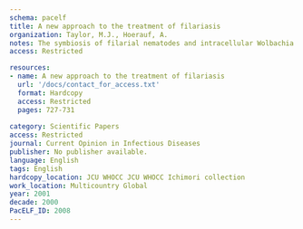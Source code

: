 ```yaml
---
schema: pacelf
title: A new approach to the treatment of filariasis
organization: Taylor, M.J., Hoerauf, A.
notes: The symbiosis of filarial nematodes and intracellular Wolbachia bacteria has recently been exploited as a target for antibiotic therapy of filariasis. Antibiotic treatment of filarial nematodes results in sterility and inhibits larval development and adult worm viability. In the first trial on human onchocerciasis depletion of bacteria following treatment with doxycycline resulted in a complete and long-term block of embryogenesis. Bacteria are unable to repopulate nematode tissues up to 18 months after depletion, suggesting these effects may be permanent. Following ivermectin treatment, individuals given antibiotic therapy showed sustained reductions in skin microfilariae, with the majority of people remaining microfilarial negative 12 - 18 months after treatment. Since Wolbachia also contribute to the inflammatory pathogenesis of filarial disease, antibiotic therapy could, in addition to effects on worm fertility or viability, prevent the onset or development of filarial pathology.
access: Restricted

resources:
- name: A new approach to the treatment of filariasis
  url: '/docs/contact_for_access.txt'
  format: Hardcopy
  access: Restricted
  pages: 727-731
 
category: Scientific Papers
access: Restricted
journal: Current Opinion in Infectious Diseases
publisher: No publisher available. 
language: English 
tags: English 
hardcopy_location: JCU WHOCC JCU WHOCC Ichimori collection
work_location: Multicountry Global
year: 2001
decade: 2000
PacELF_ID: 2008
---
```

